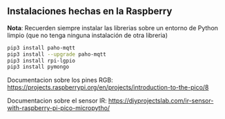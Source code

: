 ## Instalaciones hechas en la Raspberry

**Nota**: Recuerden siempre instalar las librerias sobre un entorno de Python limpio (que no tenga ninguna instalación de otra libreria)

```bash
pip3 install paho-mqtt
pip3 install --upgrade paho-mqtt
pip3 install rpi-lgpio
pip3 install pymongo
```

Documentacion sobre los pines RGB: https://projects.raspberrypi.org/en/projects/introduction-to-the-pico/8

Documentacion sobre el sensor IR: https://diyprojectslab.com/ir-sensor-with-raspberry-pi-pico-micropytho/

